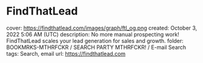 # FindThatLead

cover: https://findthatlead.com/images/graph/ftl_og.png
created: October 3, 2022 5:06 AM (UTC)
description: No more manual prospecting work! FindThatLead scales your lead generation for sales and growth.
folder: BOOKMRKS-MTHRFCKR / SEARCH PARTY MTHRFCKR! / E-mail Search
tags: Search, email
url: https://findthatlead.com